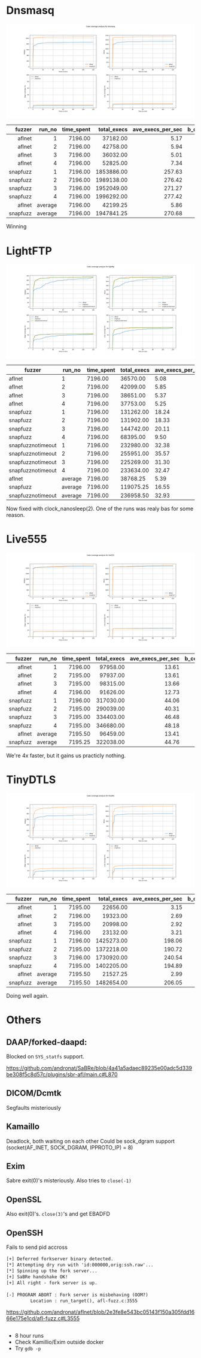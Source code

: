 # Dnsmasq

![](./results/dnsmasq/cov_over_time.png)

| fuzzer   | run_no  | time_spent | total_execs | ave_execs_per_sec | b_cov_percent | l_cov_percent |
|---------:|--------:|-----------:|------------:|------------------:|--------------:|--------------:|
| aflnet   | 1       | 7196.00    | 37182.00    | 5.17              | 7.20          | 11.20         |
| aflnet   | 2       | 7196.00    | 42758.00    | 5.94              | 7.20          | 11.20         |
| aflnet   | 3       | 7196.00    | 36032.00    | 5.01              | 7.20          | 11.20         |
| aflnet   | 4       | 7196.00    | 52825.00    | 7.34              | 7.10          | 11.00         |
| snapfuzz | 1       | 7196.00    | 1853886.00  | 257.63            | 8.80          | 13.20         |
| snapfuzz | 2       | 7196.00    | 1989138.00  | 276.42            | 8.70          | 13.00         |
| snapfuzz | 3       | 7196.00    | 1952049.00  | 271.27            | 9.00          | 13.40         |
| snapfuzz | 4       | 7196.00    | 1996292.00  | 277.42            | 8.80          | 13.30         |
| aflnet   | average | 7196.00    | 42199.25    | 5.86              | 7.18          | 11.15         |
| snapfuzz | average | 7196.00    | 1947841.25  | 270.68            | 8.82          | 13.23         |

Winning

# LightFTP

![](./results/lightftp/cov_over_time.png)


| fuzzer            | run_no  | time_spent | total_execs | ave_execs_per_sec | b_cov_percent | l_cov_percent |
|-------------------|---------|------------|-------------|-------------------|---------------|---------------|
| aflnet            | 1       | 7196.00    | 36570.00    | 5.08              | 41.90         | 61.90         |
| aflnet            | 2       | 7196.00    | 42099.00    | 5.85              | 40.80         | 59.10         |
| aflnet            | 3       | 7196.00    | 38651.00    | 5.37              | 43.10         | 63.10         |
| aflnet            | 4       | 7196.00    | 37753.00    | 5.25              | 42.80         | 63.00         |
| snapfuzz          | 1       | 7196.00    | 131262.00   | 18.24             | 45.30         | 64.60         |
| snapfuzz          | 2       | 7196.00    | 131902.00   | 18.33             | 43.20         | 63.20         |
| snapfuzz          | 3       | 7196.00    | 144742.00   | 20.11             | 43.40         | 63.20         |
| snapfuzz          | 4       | 7196.00    | 68395.00    | 9.50              | 41.00         | 59.40         |
| snapfuzznotimeout | 1       | 7196.00    | 232980.00   | 32.38             | 42.10         | 60.20         |
| snapfuzznotimeout | 2       | 7196.00    | 255951.00   | 35.57             | 43.50         | 63.70         |
| snapfuzznotimeout | 3       | 7196.00    | 225269.00   | 31.30             | 43.20         | 63.00         |
| snapfuzznotimeout | 4       | 7196.00    | 233634.00   | 32.47             | 42.70         | 62.00         |
| aflnet            | average | 7196.00    | 38768.25    | 5.39              | 42.15         | 61.77         |
| snapfuzz          | average | 7196.00    | 119075.25   | 16.55             | 43.23         | 62.60         |
| snapfuzznotimeout | average | 7196.00    | 236958.50   | 32.93             | 42.88         | 62.23         |

Now fixed with clock_nanosleep(2). One of the runs was realy bas for some reason.

# Live555

![](./results/live555/cov_over_time.png)

| fuzzer   | run_no  | time_spent | total_execs | ave_execs_per_sec | b_cov_percent | l_cov_percent |
|---------:|--------:|-----------:|------------:|------------------:|--------------:|--------------:|
| aflnet   | 1       | 7196.00    | 97958.00    | 13.61             | 16.10         | 25.10         |
| aflnet   | 2       | 7195.00    | 97937.00    | 13.61             | 16.20         | 25.20         |
| aflnet   | 3       | 7195.00    | 98315.00    | 13.66             | 16.50         | 25.90         |
| aflnet   | 4       | 7196.00    | 91626.00    | 12.73             | 15.80         | 24.80         |
| snapfuzz | 1       | 7196.00    | 317030.00   | 44.06             | 16.70         | 25.70         |
| snapfuzz | 2       | 7195.00    | 290039.00   | 40.31             | 16.20         | 25.50         |
| snapfuzz | 3       | 7195.00    | 334403.00   | 46.48             | 17.00         | 26.20         |
| snapfuzz | 4       | 7195.00    | 346680.00   | 48.18             | 16.90         | 25.90         |
| aflnet   | average | 7195.50    | 96459.00    | 13.41             | 16.15         | 25.25         |
| snapfuzz | average | 7195.25    | 322038.00   | 44.76             | 16.70         | 25.83         |

We're 4x faster, but it gains us practicly nothing.

# TinyDTLS

![](./results/tinydtls/cov_over_time.png)

| fuzzer   | run_no  | time_spent | total_execs | ave_execs_per_sec | b_cov_percent | l_cov_percent |
|---------:|--------:|-----------:|------------:|------------------:|--------------:|--------------:|
| aflnet   | 1       | 7195.00    | 22656.00    | 3.15              | 19.90         | 27.30         |
| aflnet   | 2       | 7196.00    | 19323.00    | 2.69              | 19.90         | 27.30         |
| aflnet   | 3       | 7195.00    | 20998.00    | 2.92              | 20.50         | 27.80         |
| aflnet   | 4       | 7196.00    | 23132.00    | 3.21              | 19.90         | 27.30         |
| snapfuzz | 1       | 7196.00    | 1425273.00  | 198.06            | 27.30         | 34.20         |
| snapfuzz | 2       | 7195.00    | 1372218.00  | 190.72            | 28.00         | 34.60         |
| snapfuzz | 3       | 7196.00    | 1730920.00  | 240.54            | 31.50         | 43.40         |
| snapfuzz | 4       | 7195.00    | 1402205.00  | 194.89            | 26.70         | 34.00         |
| aflnet   | average | 7195.50    | 21527.25    | 2.99              | 20.05         | 27.43         |
| snapfuzz | average | 7195.50    | 1482654.00  | 206.05            | 28.38         | 36.55         |

Doing well again.

# Others

## DAAP/forked-daapd:
Blocked on `SYS_statfs` support.

<https://github.com/andronat/SaBRe/blob/4a41a5adaec89235e00adc5d339be308f5c8d57c/plugins/sbr-afl/main.c#L870>

## DICOM/Dcmtk
Segfaults misteriously

## Kamaillo

Deadlock, both waiting on each other
Could be sock_dgram support (socket(AF_INET, SOCK_DGRAM, IPPROTO_IP) = 8)


## Exim

Sabre exit(0)'s misteriously. Also tries to `close(-1)`

## OpenSSL

Also exit(0)'s. `close(3)`'s and get EBADFD

## OpenSSH 

Fails to send pid accross

```
[+] Deferred forkserver binary detected.
[*] Attempting dry run with 'id:000000,orig:ssh.raw'...
[*] Spinning up the fork server...
[+] SaBRe handshake OK!
[+] All right - fork server is up.

[-] PROGRAM ABORT : Fork server is misbehaving (OOM?)
         Location : run_target(), afl-fuzz.c:3555
```

https://github.com/andronat/aflnet/blob/2e3fe8e543bc05143f150a305fdd1666e175e1cd/afl-fuzz.c#L3555

## 

- 8 hour runs
- Check Kamillio/Exim outside docker
- Try `gdb -p`